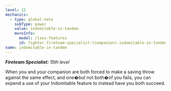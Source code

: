 ```yaml
---
level: 15
mechanics:
  - type: global-note
    subType: power
    value: indomitable-in-tandem
    moreInfo:
      model: class-features
      id: fighter.fireteam-specialist-(companion).indomitable-in-tandem
name: indomitable-in-tandem
---
```

_**Fireteam Specialist:** 15th level_
When you and your companion are both forced to make a saving throw against the same effect, and one�but not both�of you fails, you can expend a use of your Indomitable feature to instead have you both succeed.